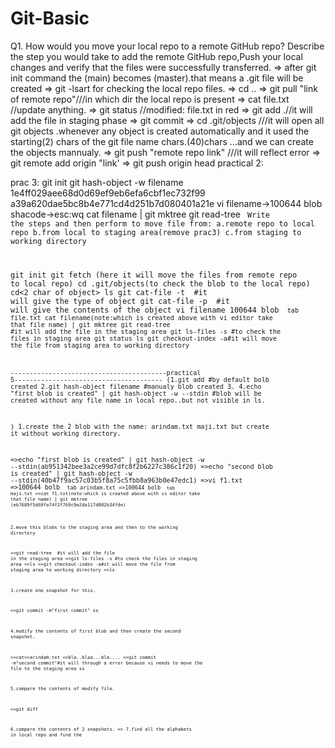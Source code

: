 # Git-Basic
Q1. How would you move your local repo to a remote GitHub repo?
Describe the step you would take to add the remote GitHub repo,Push your local changes and verify that the files were successfully transferred.
=> after git init command the (main) becomes (master).that means a .git file will be created
=> git -lsart for checking the local repo files.
=> cd ..
=> git pull "link of remote repo"///in which dir the local repo is present
=> cat file.txt //update anything.
=> git status //modified: file.txt in red
=> git add .//it will add the file in staging phase
=> git commit
=> cd .git/objects  ///it will open all git objects .whenever any object is created automatically and it used the starting(2) chars of the git file name chars.(40)chars ...and we can create the objects mannualy.
=> git push "remote repo link"  ///it will reflect error
=> git remote add origin "link'
=> git push origin head
practical 2:


prac 3:
git init
git hash-object -w filename
1e4ff029aee68d0d69ef9eb6efa6cbf1ec732f99
a39a620dae5bc8b4e771cd4d251b7d080401a21e
vi filename->100644 blob shacode->esc:wq
cat filename | git mktree
git read-tree <code>
Write the steps and then perform to move file from:
a.remote repo to local repo
b.from local to staging area(remove prac3)
c.from staging to working directory

git init
git fetch <url>(here it will move the files from remote repo to local repo)
cd .git/objects(to check the blob to the local repo)
cd<2 char of object>
ls
git cat-file -t <sha-1 code of blob>  #it will give the type of object
git cat-file -p <sha-1 code of blob>  #it will give the contents of the object
vi filename
100644 blob <code> tab file.txt
cat filename(note:which is created above with vi editor take that file name) | git mktree
git read-tree <sha-1code of above created> #it will add the file in the staging area
git ls-files -s #to check the files in staging area
git status
ls
git checkout-index -a#it will move the file from staging area to working directory


-----------------------------------------practical 5---------------------------------------
(1.git add #by default bolb created
 2.git hash-object filename #manualy blob created
 3.
 4.echo "first blob is created" | git hash-object -w --stdin #blob will be created without any file name in local repo..but not visible in ls.
 
)
1.create the 2 blob with the name: arindam.txt maji.txt but create it without working directory.

=>echo "first blob is created" | git hash-object -w --stdin(ab951342bee3a2ce99d7dfc8f2b6227c386c1f20)
=>echo "second blob is created" | git hash-object -w --stdin(40b47f9ac57c03b5f8a75c5fbb8a963b0e47edc1)
=>vi f1.txt
=>100644 bolb <code> tab arindam.txt
=>100644 bolb <code> tab maji.txt
=>cat f1.txt(note:which is created above with vi editor take that file name) | git mktree (eb7689f5d69fa74f2f769c9e2da117d802b34fde)

2.move this blobs to the staging area and then to the working directory

=>git read-tree <sha-1code of above created> #it will add the file in the staging area
=>git ls-files -s #to check the files in staging area
=>ls
=>git checkout-index -a#it will move the file from staging area to working directory
=>ls

3.create one snapshot for this.

=>git commit -m"first commit"
ss

4.modify the contents of first blob and then create the second snapshot.

=>cat>>arindam.txt
=>bla..blaa...bla....
=>git commit -m"second commit"#it will through a error because vi needs to move the file to the staging area
ss

5.compare the contents of modify file.

=>git diff

6.compare the contents of 2 snapshots.
=>
7.find all the alphabets in local repo and find the
